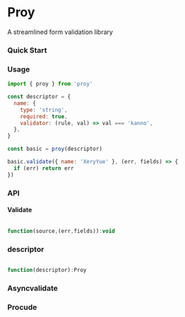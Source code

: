 # Proy

A streamlined form validation library

### Quick Start

### Usage

```js
import { proy } from 'proy'

const descriptor = {
  name: {
    type: 'string',
    required: true,
    validator: (rule, val) => val === 'kanno',
  },
}

const basic = proy(descriptor)

basic.validate({ name: 'XeryYue' }, (err, fields) => {
  if (err) return err
})
```

### API

#### Validate

```js

function(source,(err,fields)):void

```

### descriptor

```js

function(descriptor):Proy

```

### Asyncvalidate

### Procude

```js

```
